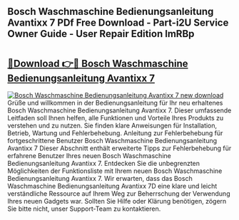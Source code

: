 ## Bosch Waschmaschine Bedienungsanleitung Avantixx 7 PDf Free Download - Part-i2U Service Owner Guide - User Repair Edition lmRBp

# <h2><a href="http://df4s8pj.blite.top/?on=Bosch+Waschmaschine+Bedienungsanleitung+Avantixx+7">🔗Download 👉🔴 Bosch Waschmaschine Bedienungsanleitung Avantixx 7</a></h2>

[![Bosch Waschmaschine Bedienungsanleitung Avantixx 7 new download](https://i.imgur.com/lujVjoI.png)](http://df4s8pj.blite.top/?on=Bosch+Waschmaschine+Bedienungsanleitung+Avantixx+7)
Grüße und willkommen in der Bedienungsanleitung für Ihr neu erhaltenes Bosch Waschmaschine Bedienungsanleitung Avantixx 7. Dieser umfassende Leitfaden soll Ihnen helfen, alle Funktionen und Vorteile Ihres Produkts zu verstehen und zu nutzen. Sie finden klare Anweisungen für Installation, Betrieb, Wartung und Fehlerbehebung. Anleitung zur Fehlerbehebung für fortgeschrittene Benutzer Bosch Waschmaschine Bedienungsanleitung Avantixx 7 Dieser Abschnitt enthält erweiterte Tipps zur Fehlerbehebung für erfahrene Benutzer Ihres neuen Bosch Waschmaschine Bedienungsanleitung Avantixx 7. Entdecken Sie die unbegrenzten Möglichkeiten der Funktionsliste mit Ihrem neuen Bosch Waschmaschine Bedienungsanleitung Avantixx 7. Wir erwarten, dass das Bosch Waschmaschine Bedienungsanleitung Avantixx 7D eine klare und leicht verständliche Ressource auf Ihrem Weg zur Beherrschung der Verwendung Ihres neuen Gadgets war. Sollten Sie Hilfe oder Klärung benötigen, zögern Sie bitte nicht, unser Support-Team zu kontaktieren.
